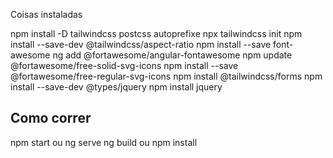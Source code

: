 Coisas instaladas

npm install -D tailwindcss postcss autoprefixe
npx tailwindcss init
npm install --save-dev @tailwindcss/aspect-ratio
npm install --save font-awesome
ng add @fortawesome/angular-fontawesome
npm update @fortawesome/free-solid-svg-icons
npm install --save @fortawesome/free-regular-svg-icons
npm install @tailwindcss/forms
npm install --save-dev @types/jquery
npm install jquery

## Como correr 
npm start ou ng serve
ng build ou npm install
